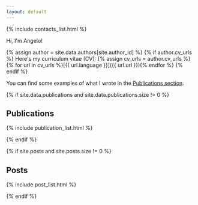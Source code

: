 ```yaml
---
layout: default
---
```


{% include contacts_list.html %}

Hi, I'm Angelo!

{% assign author = site.data.authors[site.author_id] %}
{% if author.cv_urls %}
Here's my curriculum vitae (CV): {% assign cv_urls = author.cv_urls %}{% for url in cv_urls %}[{{ url.language }}]({{ url.url }}){% endfor %}
{% endif %}

You can find some examples of what I wrote in the [Publications section](#publications).

{% if site.data.publications and site.data.publications.size != 0 %}

## Publications

{% include publication_list.html %}

{% endif %}

{% if site.posts and site.posts.size != 0 %}

## Posts

{% include post_list.html %}

{% endif %}

